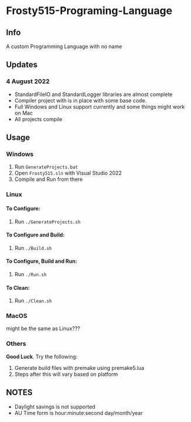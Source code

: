 # Frosty515-Programing-Language
## Info
A custom Programming Language with no name



## Updates
### 4 August 2022
- StandardFileIO and StandardLogger libraries are almost complete
- Compiler project with is in place with some base code.
- Full Windows and Linux support currently and some things might work on Mac
- All projects compile


## Usage
### Windows
1. Run `GenerateProjects.bat`
2. Open `Frosty515.sln` with Visual Studio 2022
3. Compile and Run from there

### Linux
#### To Configure:
1. Run `./GenerateProjects.sh`

#### To Configure and Build:
1. Run `./Build.sh`

#### To Configure, Build and Run:
1. Run `./Run.sh`

#### To Clean:
1. Run `./Clean.sh`

### MacOS
might be the same as Linux???

### Others
**Good Luck**. Try the following:


1. Generate build files with premake using premake5.lua
2. Steps after this will vary based on platform


## NOTES
- Daylight savings is not supported
- AU Time form is hour:minute:second day/month/year